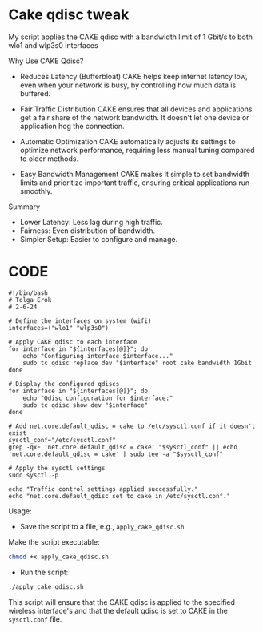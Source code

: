 # Cake qdisc tweak
My script applies the CAKE qdisc with a bandwidth limit of 1 Gbit/s to both wlo1 and wlp3s0 interfaces

Why Use CAKE Qdisc?

- Reduces Latency (Bufferbloat)
        CAKE helps keep internet latency low, even when your network is busy, by controlling how much data is buffered.

- Fair Traffic Distribution
        CAKE ensures that all devices and applications get a fair share of the network bandwidth. It doesn't let one device or application hog the connection.

- Automatic Optimization
        CAKE automatically adjusts its settings to optimize network performance, requiring less manual tuning compared to older methods.

- Easy Bandwidth Management
        CAKE makes it simple to set bandwidth limits and prioritize important traffic, ensuring critical applications run smoothly.

Summary

- Lower Latency: Less lag during high traffic.
- Fairness: Even distribution of bandwidth.
- Simpler Setup: Easier to configure and manage.

# CODE
```script
#!/bin/bash
# Tolga Erok
# 2-6-24

# Define the interfaces on system (wifi)
interfaces=("wlo1" "wlp3s0")

# Apply CAKE qdisc to each interface
for interface in "${interfaces[@]}"; do
    echo "Configuring interface $interface..."
    sudo tc qdisc replace dev "$interface" root cake bandwidth 1Gbit
done

# Display the configured qdiscs
for interface in "${interfaces[@]}"; do
    echo "Qdisc configuration for $interface:"
    sudo tc qdisc show dev "$interface"
done

# Add net.core.default_qdisc = cake to /etc/sysctl.conf if it doesn't exist
sysctl_conf="/etc/sysctl.conf"
grep -qxF 'net.core.default_qdisc = cake' "$sysctl_conf" || echo 'net.core.default_qdisc = cake' | sudo tee -a "$sysctl_conf"

# Apply the sysctl settings
sudo sysctl -p

echo "Traffic control settings applied successfully."
echo "net.core.default_qdisc set to cake in /etc/sysctl.conf."

```
Usage:

- Save the script to a file, e.g., `apply_cake_qdisc.sh`

Make the script executable:

```bash
chmod +x apply_cake_qdisc.sh
```
- Run the script:

```bash
./apply_cake_qdisc.sh
```

This script will ensure that the CAKE qdisc is applied to the specified wireless interface's and that the default qdisc is set to CAKE in the `sysctl.conf` file. 
